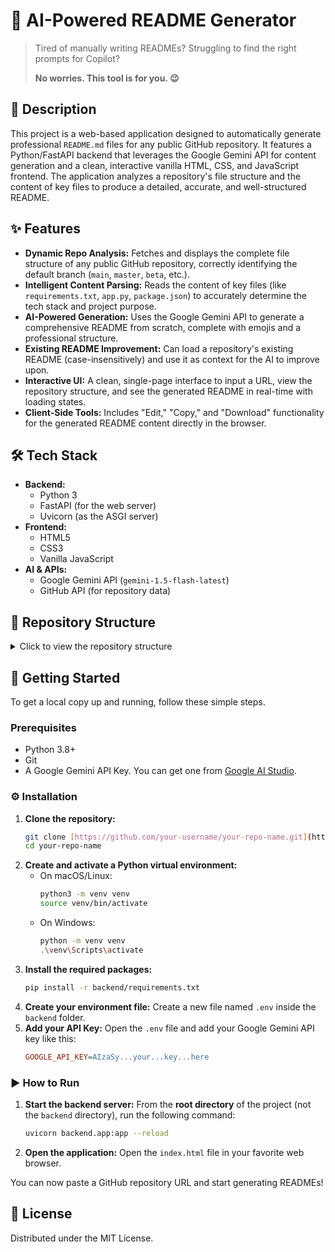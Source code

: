 # 📛 AI-Powered README Generator

> Tired of manually writing READMEs? Struggling to find the right prompts for Copilot?
>
> **No worries. This tool is for you. 😉**

## 📜 Description

This project is a web-based application designed to automatically generate professional `README.md` files for any public GitHub repository. It features a Python/FastAPI backend that leverages the Google Gemini API for content generation and a clean, interactive vanilla HTML, CSS, and JavaScript frontend. The application analyzes a repository's file structure and the content of key files to produce a detailed, accurate, and well-structured README.

## ✨ Features

* **Dynamic Repo Analysis:** Fetches and displays the complete file structure of any public GitHub repository, correctly identifying the default branch (`main`, `master`, `beta`, etc.).
* **Intelligent Content Parsing:** Reads the content of key files (like `requirements.txt`, `app.py`, `package.json`) to accurately determine the tech stack and project purpose.
* **AI-Powered Generation:** Uses the Google Gemini API to generate a comprehensive README from scratch, complete with emojis and a professional structure.
* **Existing README Improvement:** Can load a repository's existing README (case-insensitively) and use it as context for the AI to improve upon.
* **Interactive UI:** A clean, single-page interface to input a URL, view the repository structure, and see the generated README in real-time with loading states.
* **Client-Side Tools:** Includes "Edit," "Copy," and "Download" functionality for the generated README content directly in the browser.

## 🛠️ Tech Stack

* **Backend:**
    * Python 3
    * FastAPI (for the web server)
    * Uvicorn (as the ASGI server)
* **Frontend:**
    * HTML5
    * CSS3
    * Vanilla JavaScript
* **AI & APIs:**
    * Google Gemini API (`gemini-1.5-flash-latest`)
    * GitHub API (for repository data)

## 📂 Repository Structure

<details>
<summary>Click to view the repository structure</summary>
` ```
.
├── .gitignore
├── backend/
│   ├── .env
│   ├── pycache/
│   ├── app.py
│   └── requirements.txt
├── index.html
├── script.js
├── styles.css
└── venv/
` ```
</details>

## 🚀 Getting Started

To get a local copy up and running, follow these simple steps.

### Prerequisites

* Python 3.8+
* Git
* A Google Gemini API Key. You can get one from [Google AI Studio](https://aistudio.google.com/).

### ⚙️ Installation

1.  **Clone the repository:**
    ```bash
    git clone [https://github.com/your-username/your-repo-name.git](https://github.com/your-username/your-repo-name.git)
    cd your-repo-name
    ```
2.  **Create and activate a Python virtual environment:**
    * On macOS/Linux:
        ```bash
        python3 -m venv venv
        source venv/bin/activate
        ```
    * On Windows:
        ```bash
        python -m venv venv
        .\venv\Scripts\activate
        ```
3.  **Install the required packages:**
    ```bash
    pip install -r backend/requirements.txt
    ```
4.  **Create your environment file:**
    Create a new file named `.env` inside the `backend` folder.
5.  **Add your API Key:**
    Open the `.env` file and add your Google Gemini API key like this:
    ```ini
    GOOGLE_API_KEY=AIzaSy...your...key...here
    ```

### ▶️ How to Run

1.  **Start the backend server:**
    From the **root directory** of the project (not the `backend` directory), run the following command:
    ```bash
    uvicorn backend.app:app --reload
    ```
2.  **Open the application:**
    Open the `index.html` file in your favorite web browser.

You can now paste a GitHub repository URL and start generating READMEs!

## 📄 License

Distributed under the MIT License.
